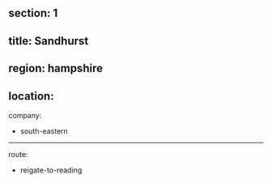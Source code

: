 section: 1
----
title: Sandhurst
----
region: hampshire
----
location: 
----
company:
- south-eastern
----
route:
- reigate-to-reading
